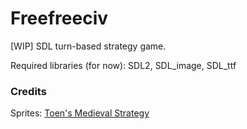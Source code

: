 # Freefreeciv
[WIP] SDL turn-based strategy game.

Required libraries (for now): SDL2, SDL_image, SDL_ttf

### Credits
Sprites: [Toen's Medieval Strategy](https://toen.itch.io/toens-medieval-strategy)
